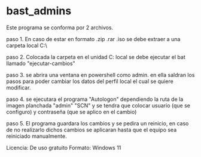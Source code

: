 # bast_admins

Este programa se conforma por 2 archivos.

paso 1. En caso de estar en formato .zip .rar .iso se debe extraer a una carpeta local C:\

paso 2. Colocada la carpeta en el unidad C: local se debe ejecutar el bat llamado "ejecutar-cambios"

paso 3. se abrira una ventana en powershell como admin. en ella saldran los pasos para poder cambiar los datos del perfil local el cual se quiere modificar.

paso 4. se ejecutara el programa "Autologon" dependiendo la ruta de la imagen planchada "admin" "SCN" y se tendra que colocar usuario (que se configuro) y contraseña (que se aplico en el cambio)

paso 5. El programa guardara los cambios y se pedira un reinicio, en caso de no realizarlo dichos cambios se aplicaran hasta que el equipo sea reiniciado manualmente.



Licencia: De uso gratuito 
Formato: Windows 11 

